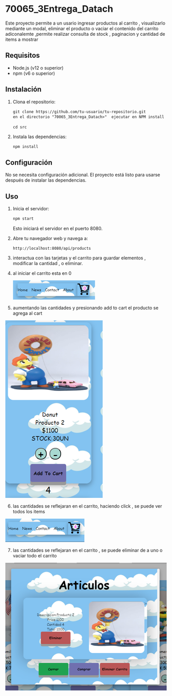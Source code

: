 # 70065_3Entrega_Datach


Este proyecto permite a un usario ingresar  productos al carrito , visualizarlo mediante un modal, eliminar el producto o vaciar el contenido del carrito 
adiconalemte ,permite realizar consulta de stock , paginacion y  cantidad de items a mostrar 

## Requisitos

- Node.js (v12 o superior)
- npm (v6 o superior)

## Instalación

1. Clona el repositorio:

    ```
    git clone https://github.com/tu-usuario/tu-repositorio.git
    en el directorio "70065_3Entrega_Datach>"  ejecutar en NPM install
    
    cd src
    ```

2. Instala las dependencias:

    ```bash
    npm install
    ```

## Configuración

No se necesita configuración adicional. El proyecto está listo para usarse después de instalar las dependencias.

## Uso

1. Inicia el servidor:

    ```bash
    npm start
    ```

    Esto iniciará el servidor en el puerto 8080.

2. Abre tu navegador web y navega a:

    ```
    http://localhost:8080/api/products
    ```


3. interactua con las tarjetas y el carrito para  guardar elementos , modificar la cantidad , o eliminar.


4. al iniciar el carrito esta en 0

   ![carrito vacio al iniciar la app](animatedCollection/src/public/img/carrito_vacio.png)
   
5. aumentando las cantidades y presionando add to cart el producto se agrega al cart
   
  ![card en 0 ](animatedCollection/src/public/img/card_elemetos.png)

6. las cantidades se reflejaran en el carrito, haciendo click , se puede ver todos los items

  ![carrtio con items ](animatedCollection/src/public/img/carrito_con_items.png)

7. las cantidades se reflejaran en el carrito , se puede eliminar de a uno o vaciar todo el carrito
   
  ![modal con itesms ](animatedCollection/src/public/img/modal.png) 
   




